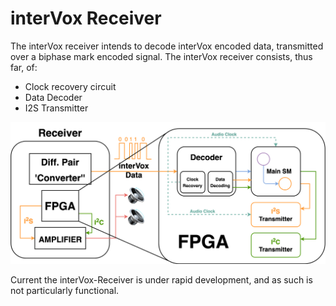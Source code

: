 # interVox Receiver

The interVox receiver intends to decode interVox encoded data, transmitted over a biphase mark encoded signal. The interVox receiver consists, thus far, of: 
  * Clock recovery circuit
  * Data Decoder
  * I2S Transmitter

![plot](./doc/intervox_receiver_internals.png)

Current the interVox-Receiver is under rapid development, and as such is not particularly functional.